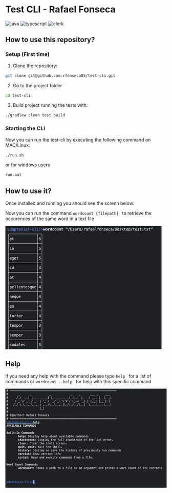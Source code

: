 # Test CLI - Rafael Fonseca
  <div>
    <img src="https://img.shields.io/badge/-Spring-black?style=for-the-badge&logoColor=white&logo=spring&color=6DB33F" alt="java" />
    <img src="https://img.shields.io/badge/Java-ED8B00?style=for-the-badge&logoColor=white&logo=java&color=ED8B00" alt="typescript" />
    <img src="https://img.shields.io/badge/-Bash-black?style=for-the-badge&logoColor=white&logo=gnubash&color=4EAA25" alt="clerk" />
  </div>



## How to use this repository?


### Setup (First time)
1. Clone the repository: 
```bash
git clone git@github.com:rfonseca85/test-cli.git
```
2. Go to the project folder
```bash
cd test-cli
```
3. Build project running the tests with: 
```bash
./gradlew clean test build
```

### Starting the CLI

Now you can run the test-cli by executing the following command on MAC/Linux:

```bash
./run.sh
```
or for windows users

```bash
run.bat
```


## How to use it?


Once installed and running you should see the screnn below:

Now you can run the command ```wordcount {filepath} ``` to retrieve the occurences of the same word in a text file

![Screenshot3](/public/Screenshot3.png)

## Help

If you need any help with the command please type ```help ``` for a list of commands or ```wordcount --help ``` for help with this specific command

![Screenshot2](/public/Screenshot2.png)




